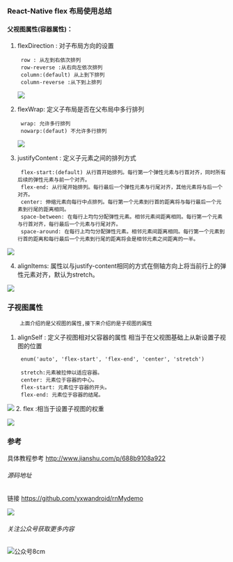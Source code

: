 
### React-Native flex 布局使用总结
#### 父视图属性(容器属性)：
1. flexDirection  : 对子布局方向的设置 
        
        row : 从左到右依次排列
        row-reverse :从右向左依次排列
        column:(default) 从上到下排列
        column-reverse :从下到上排列
        
    ![](http://oo0vme8mf.bkt.clouddn.com/15133044910502.jpg)

     
2. flexWrap: 定义子布局是否在父布局中多行排列

        wrap: 允许多行排列
        nowarp:(defaut) 不允许多行排列
        
    ![](http://oo0vme8mf.bkt.clouddn.com/15133046370447.jpg)

3. justifyContent : 定义子元素之间的排列方式

        flex-start:(default) 从行首开始排列。每行第一个弹性元素与行首对齐，同时所有后续的弹性元素与前一个对齐。
        flex-end: 从行尾开始排列。每行最后一个弹性元素与行尾对齐，其他元素将与后一个对齐。
        center: 伸缩元素向每行中点排列。每行第一个元素到行首的距离将与每行最后一个元素到行尾的距离相同。
        space-between: 在每行上均匀分配弹性元素。相邻元素间距离相同。每行第一个元素与行首对齐，每行最后一个元素与行尾对齐。
        space-around: 在每行上均匀分配弹性元素。相邻元素间距离相同。每行第一个元素到行首的距离和每行最后一个元素到行尾的距离将会是相邻元素之间距离的一半。
  
        

  ![](http://oo0vme8mf.bkt.clouddn.com/15133046555484.jpg)

4. alignItems: 属性以与justify-content相同的方式在侧轴方向上将当前行上的弹性元素对齐，默认为stretch。

![](http://oo0vme8mf.bkt.clouddn.com/15133060581597.jpg)


### 子视图属性
        上面介绍的是父视图的属性,接下来介绍的是子视图的属性
        
1. alignSelf :  定义子视图相对父容器的属性 相当于在父视图基础上从新设置子视图的位置

        enum('auto', 'flex-start', 'flex-end', 'center', 'stretch')
    
        stretch:元素被拉伸以适应容器。
        center: 元素位于容器的中心。
        flex-start: 元素位于容器的开头。
        flex-end: 元素位于容器的结尾。
        
![](http://oo0vme8mf.bkt.clouddn.com/15133062948518.jpg)
2. flex :相当于设置子视图的权重

![](http://oo0vme8mf.bkt.clouddn.com/15133063629656.jpg)
 

### 参考 

具体教程参考
http://www.jianshu.com/p/688b9108a922


###### 源码地址

链接 https://github.com/yxwandroid/rnMydemo

![](http://oo0vme8mf.bkt.clouddn.com/15133065651936.jpg)

######    关注公众号获取更多内容

![公众号8cm](http://oo0vme8mf.bkt.clouddn.com/公众号8cm.jpg)


